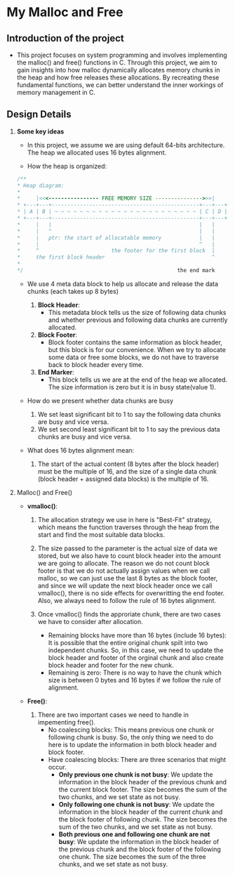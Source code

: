# My Malloc and Free
## Introduction of the project
- This project focuses on system programming and involves implementing the malloc() and free() functions in C. Through this project, we aim to gain insights into how malloc dynamically allocates memory chunks in the heap and how free releases these allocations. By recreating these fundamental functions, we can better understand the inner workings of memory management in C.

## Design Details
1. **Some key ideas**
     - In this project, we assume we are using default 64-bits architecture. The heap we allocated uses 16 bytes alignment.
     
     - How the heap is organized:
     ```C
     /**
     * Heap diagram:
     *
     *     |<<<---------------- FREE MEMORY SIZE --------------->>>|
     * +---+---+-----------------------------------------------+---+---+
     * | A | B | ~ ~ ~ ~ ~ ~ ~ ~ ~ ~ ~ ~ ~ ~ ~ ~ ~ ~ ~ ~ ~ ~ ~ | C | D |
     * +---+---+-----------------------------------------------+---+---+
     *     |   |                                               |   |
     *     |   ^                                               |   |
     *     |   ptr: the start of allocatable memory            |   |
     *     |                                                   ^   |
     *     ^                       the footer for the first block  |
     *     the first block header                                  ^
     *
     */                                                 the end mark
     ```
     - We use 4 meta data block to help us allocate and release the data chunks (each takes up 8 bytes)
        1. **Block Header**: 
           - This metadata block tells us the size of following data chunks and whether previous and following data chunks are currently allocated.
        2. **Block Footer**:
           - Block footer contains the same information as block header, but this block is for our convenience. When we try to allocate some data or free some blocks, we do not have to traverse back to block header every time. 
        3. **End Marker**:
           - This block tells us we are at the end of the heap we allocated. The size information is zero but it is in busy state(value 1).
  
     - How do we present whether data chunks are busy
        1. We set least significant bit to 1 to say the following data chunks are busy and vice versa.
        2. We set second least significant bit to 1 to say the previous data chunks are busy and vice versa.
    
    - What does 16 bytes alignment mean:
        1. The start of the actual content (8 bytes after the block header) must be the multiple of 16, and the size of a single data chunk (block header + assigned data blocks) is the multiple of 16.
    
2. Malloc() and Free()
   - **vmalloc()**:
     1. The allocation strategy we use in here is "Best-Fit" strategy, which means the function traverses through the heap from the start and find the most suitable data blocks.
   
     2. The size passed to the parameter is the actual size of data we stored, but we also have to count block header into the amount we are going to allocate. The reason we do not count block footer is that we do not actually assign values when we call malloc, so we can just use the last 8 bytes as the block footer, and since we will update the next block header once we call vmalloc(), there is no side effects for overwritting the end footer. Also, we always need to follow the rule of 16 bytes alignment. 
     
     3. Once vmalloc() finds the approriate chunk, there are two cases we have to consider after allocation.
        - Remaining blocks have more than 16 bytes (include 16 bytes): It is possible that the entire original chunk spilt into two independent chunks. So, in this case, we need to update the block header and footer of the orginal chunk and also create block header and footer for the new chunk.  
        - Remaining is zero: There is no way to have the chunk which size is between 0 bytes and 16 bytes if we follow the rule of alignment. 
     
   - **Free()**:
     1. There are two important cases we need to handle in impementing free().
        - No coalescing blocks: This means previous one chunk or following chunk is busy. So, the only thing we need to do here is to update the information in both block header and block footer. 
        - Have coalescing blocks: There are three scenarios that might occur. 
            - **Only previous one chunk is not busy**: We update the information in the block header of the previous chunk and the current block footer. The size becomes the sum of the two chunks, and we set state as not busy.
            - **Only following one chunk is not busy**: We update the information in the block header of the current chunk and the block footer of following chunk. The size becomes the sum of the two chunks, and we set state as not busy.
            - **Both previous one and following one chunk are not busy**: We update the information in the block header of the previous chunk and the block footer of the following one chunk. The size becomes the sum of the three chunks, and we set state as not busy.
  






